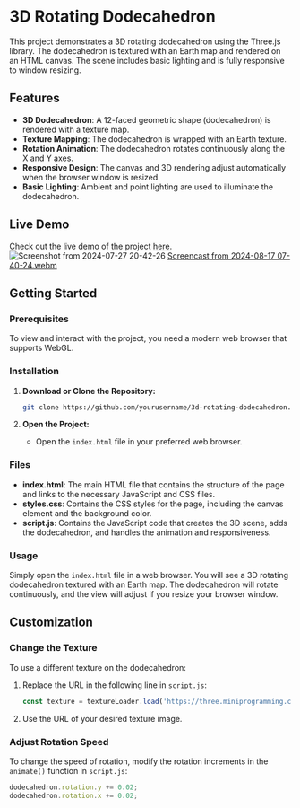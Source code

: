 # 3D Rotating Dodecahedron

This project demonstrates a 3D rotating dodecahedron using the Three.js library. The dodecahedron is textured with an Earth map and rendered on an HTML canvas. The scene includes basic lighting and is fully responsive to window resizing.

## Features

- **3D Dodecahedron**: A 12-faced geometric shape (dodecahedron) is rendered with a texture map.
- **Texture Mapping**: The dodecahedron is wrapped with an Earth texture.
- **Rotation Animation**: The dodecahedron rotates continuously along the X and Y axes.
- **Responsive Design**: The canvas and 3D rendering adjust automatically when the browser window is resized.
- **Basic Lighting**: Ambient and point lighting are used to illuminate the dodecahedron.

## Live Demo

Check out the live demo of the project [here](https://nitish-kumar-t.github.io/3D-Project/).
![Screenshot from 2024-07-27 20-42-26](https://github.com/user-attachments/assets/a24eb6ed-7cd1-4021-8f25-629210a93be6)
[Screencast from 2024-08-17 07-40-24.webm](https://github.com/user-attachments/assets/13991e15-8d80-4c77-819d-96d2752de722)

## Getting Started

### Prerequisites

To view and interact with the project, you need a modern web browser that supports WebGL.

### Installation

1. **Download or Clone the Repository:**
    ```bash
    git clone https://github.com/yourusername/3d-rotating-dodecahedron.git
    ```

2. **Open the Project:**
   - Open the `index.html` file in your preferred web browser.

### Files

- **index.html**: The main HTML file that contains the structure of the page and links to the necessary JavaScript and CSS files.
- **styles.css**: Contains the CSS styles for the page, including the canvas element and the background color.
- **script.js**: Contains the JavaScript code that creates the 3D scene, adds the dodecahedron, and handles the animation and responsiveness.

### Usage

Simply open the `index.html` file in a web browser. You will see a 3D rotating dodecahedron textured with an Earth map. The dodecahedron will rotate continuously, and the view will adjust if you resize your browser window.

## Customization

### Change the Texture

To use a different texture on the dodecahedron:

1. Replace the URL in the following line in `script.js`:
    ```javascript
    const texture = textureLoader.load('https://three.miniprogramming.com/images/earthmap1k.jpg');
    ```
2. Use the URL of your desired texture image.

### Adjust Rotation Speed

To change the speed of rotation, modify the rotation increments in the `animate()` function in `script.js`:
```javascript
dodecahedron.rotation.y += 0.02;  
dodecahedron.rotation.x += 0.02;

